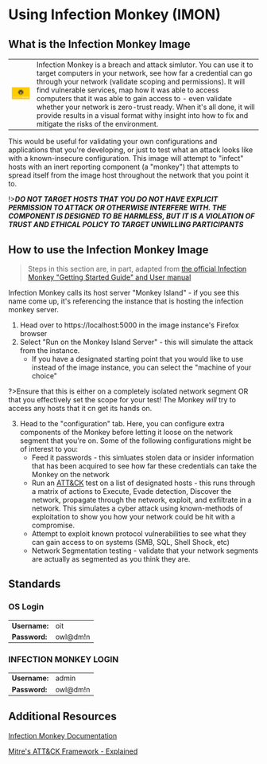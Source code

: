 # Using Infection Monkey (IMON)

## What is the Infection Monkey Image
|||
|-|-|
| ![](../img/infectionmonkey-logo.jpg ':no-zoom') | Infection Monkey is a breach and attack simlutor. You can use it to target computers in your network, see how far a credential can go through your network (validate scoping and permissions). It will find vulnerable services, map how it was able to access computers that it was able to gain access to - even validate whether your network is zero-trust ready. When it's all done, it will provide results in a visual format withy insight into how to fix and mitigate the risks of the environment. |

This would be useful for validating your own configurations and applications that you're developing, or just to test what an attack looks like with a known-insecure configuration. This image will attempt to "infect" hosts with an inert reporting component (a "monkey") that attempts to spread itself from the image host throughout the network that you point it to. 

!>***DO NOT TARGET HOSTS THAT YOU DO NOT HAVE EXPLICIT PERMISSION TO ATTACK OR OTHERWISE INTERFERE WITH. THE COMPONENT IS DESIGNED TO BE HARMLESS, BUT IT IS A VIOLATION OF TRUST AND ETHICAL POLICY TO TARGET UNWILLING PARTICIPANTS***


## How to use the Infection Monkey Image
>Steps in this section are, in part, adapted from [the official Infection Monkey "Getting Started Guide" and User manual](https://www.guardicore.com/infectionmonkey/docs/usage/getting-started/)

Infection Monkey calls its host server "Monkey Island" - if you see this name come up, it's referencing the instance that is hosting the infection monkey server. 

1. Head over to https://localhost:5000 in the image instance's Firefox browser
2. Select "Run on the Monkey Island Server" - this will simulate the attack from the instance. 
    * If you have a designated starting point that you would like to use instead of the image instance, you can select the "machine of your choice" 
    
?>Ensure that this is either on a completely isolated network segment OR that you effectively set the scope for your test! The Monkey *will* try to access any hosts that it cn get its hands on. 

3. Head to the "configuration" tab. Here, you can configure extra components of the Monkey before letting it loose on the network segment that you're on. Some of the following configurations might be of interest to you:
    * Feed it passwords - this simluates stolen data or insider information that has been acquired to see how far these credentials can take the Monkey on the network
    * Run an [ATT&CK](https://attack.mitre.org/resources/getting-started/) test on a list of designated hosts - this runs through a matrix of actions to Execute, Evade detection, Discover the network, propagate through the network, exploit, and exfiltrate in a network. This simulates a cyber attack using known-methods of exploitation to show you how your network could be hit with a compromise.
    * Attempt to exploit known protocol vulnerabilities to see what they can gain access to on systems (SMB, SQL, Shell Shock, etc)
    * Network Segmentation testing  - validate that your network segments are actually as segmented as you think they are. 

## Standards
### OS Login 
|               |          |
|---------------|----------|
| **Username:** | oit      |
| **Password:** | owl@dm!n |  
### INFECTION MONKEY LOGIN
|               |          |
|---------------|----------|
| **Username:** | admin    |
| **Password:** | owl@dm!n |  

## Additional Resources
[Infection Monkey Documentation](https://www.guardicore.com/infectionmonkey/docs/)

[Mitre's ATT&CK Framework - Explained](https://youtu.be/Yxv1suJYMI8)
